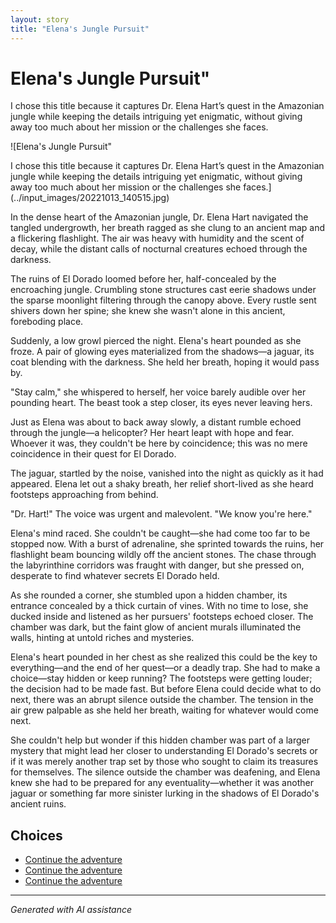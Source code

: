 ```yaml
---
layout: story
title: "Elena's Jungle Pursuit"
---
```


# Elena's Jungle Pursuit"

I chose this title because it captures Dr. Elena Hart’s quest in the Amazonian jungle while keeping the details intriguing yet enigmatic, without giving away too much about her mission or the challenges she faces.

![Elena's Jungle Pursuit"

I chose this title because it captures Dr. Elena Hart’s quest in the Amazonian jungle while keeping the details intriguing yet enigmatic, without giving away too much about her mission or the challenges she faces.](../input_images/20221013_140515.jpg)

In the dense heart of the Amazonian jungle, Dr. Elena Hart navigated the tangled undergrowth, her breath ragged as she clung to an ancient map and a flickering flashlight. The air was heavy with humidity and the scent of decay, while the distant calls of nocturnal creatures echoed through the darkness.

The ruins of El Dorado loomed before her, half-concealed by the encroaching jungle. Crumbling stone structures cast eerie shadows under the sparse moonlight filtering through the canopy above. Every rustle sent shivers down her spine; she knew she wasn't alone in this ancient, foreboding place.

Suddenly, a low growl pierced the night. Elena's heart pounded as she froze. A pair of glowing eyes materialized from the shadows—a jaguar, its coat blending with the darkness. She held her breath, hoping it would pass by.

"Stay calm," she whispered to herself, her voice barely audible over her pounding heart. The beast took a step closer, its eyes never leaving hers.

Just as Elena was about to back away slowly, a distant rumble echoed through the jungle—a helicopter? Her heart leapt with hope and fear. Whoever it was, they couldn't be here by coincidence; this was no mere coincidence in their quest for El Dorado.

The jaguar, startled by the noise, vanished into the night as quickly as it had appeared. Elena let out a shaky breath, her relief short-lived as she heard footsteps approaching from behind.

"Dr. Hart!" The voice was urgent and malevolent. "We know you're here."

Elena's mind raced. She couldn't be caught—she had come too far to be stopped now. With a burst of adrenaline, she sprinted towards the ruins, her flashlight beam bouncing wildly off the ancient stones. The chase through the labyrinthine corridors was fraught with danger, but she pressed on, desperate to find whatever secrets El Dorado held.

As she rounded a corner, she stumbled upon a hidden chamber, its entrance concealed by a thick curtain of vines. With no time to lose, she ducked inside and listened as her pursuers' footsteps echoed closer. The chamber was dark, but the faint glow of ancient murals illuminated the walls, hinting at untold riches and mysteries.

Elena's heart pounded in her chest as she realized this could be the key to everything—and the end of her quest—or a deadly trap. She had to make a choice—stay hidden or keep running? The footsteps were getting louder; the decision had to be made fast. But before Elena could decide what to do next, there was an abrupt silence outside the chamber. The tension in the air grew palpable as she held her breath, waiting for whatever would come next.

She couldn't help but wonder if this hidden chamber was part of a larger mystery that might lead her closer to understanding El Dorado's secrets or if it was merely another trap set by those who sought to claim its treasures for themselves. The silence outside the chamber was deafening, and Elena knew she had to be prepared for any eventuality—whether it was another jaguar or something far more sinister lurking in the shadows of El Dorado's ancient ruins.


## Choices

* [Continue the adventure](./bridge.md)
* [Continue the adventure](./20221013_174915.md)
* [Continue the adventure](./captain.md)


---
*Generated with AI assistance*
